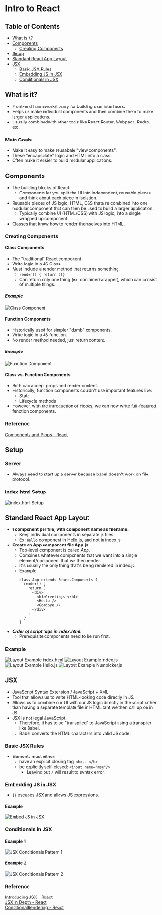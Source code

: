 # Intro to React

## Table of Contents
- [What is it?](#what-is-it)
- [Components](#components)
  - [Creating Components](#creating-components)
- [Setup](#setup)
- [Standard React App Layout](#standard-react-app-layout)
- [JSX](#jsx)
  - [Basic JSX Rules](#basic-jsx-rules)
  - [Embedding JS in JSX](#embedding-js-in-jsx)
  - [Conditionals in JSX](#conditionals-in-jsx)

## What is it?
- Front-end framework/library for building user interfaces.
- Helps us make individual components and then combine them to make larger applications.
- Usually combinedwith other tools like React Router, Webpack, Redux, etc.
### Main Goals
- Make it easy to make reusabale "view components".
- These "encapsulate" logic and HTML into a class.
- Often make it easier to build modular applications.

## Components
- The building blocks of React.
  - Components let you split the UI into independent, reusable pieces and think about each piece in isolation.
- Reusable pieces of JS logic, HTML, CSS thata re combined into one modular component that can then be used to build a larger application.
  - Typically combine UI (HTML/CSS) with JS logic, into a single wrapped up component.
- Classes that know how to render themselves into HTML.
### Creating Components
#### Class Components
- The "traditional" React component.
- Write logic in a JS Class.
- Must include a render method that returns something.
  - `render() { return ()}`
  - Can return only one thing (ex: container/wrapper), which can consist of multiple things.
##### Example
![Class Component](refImg/class-component.png)
#### Function Components
- Historically used for simpler "dumb" components.
- Write logic in a JS function.
- No render method needed, just return content.
##### Example
![Function Component](refImg/function-component.png)
#### Class vs. Function Components
- Both can accept props and render content.
- Historically, function components couldn't use important features like:
  - State
  - Lifecycle methods
- However, with the introduction of Hooks, we can now write full-featured function components.
### Reference
[Components and Props - React](https://reactjs.org/docs/components-and-props.html)



## Setup
### Server
- Always need to start up a server because babel doesn't work on file protocol.
### index.html Setup
![index.html Setup](refImg/html-setup.png)

## Standard React App Layout
- **1 component per file, with component name as filename.**
  - Keep individual components in separate js files.
  - Ex: `Hello` component in Hello.js, and not in index.js
- **Create an App component file App.js**
  - Top-level component is called *App*.
  - Combines whatever components that we want into a single element/component that we then render.
  - It's usually the only thing that's being rendered in index.js.
  - Example
    ```
    class App extends React.Components {
      render() {
        return (
          <div>
            <h1>Greetings!</h1>
            <Hello />
            <Goodbye />
          </div>
        )
      }
    }
    ```
- ***Order of script tags in index.html.***
  - Prerequisite components need to be run first.
### Example
![Layout Example index.html](refImg/layout-example-index-html.png)
![Layout Example index.js](refImg/layout-example-index-js.png)
![Layout Example Hello.js](refImg/layout-example-hello-js.png)
![Layout Example Numpicker.js](refImg/layout-example-numpicker-js.png)

## JSX
- JavaScript Syntax Extension / JavaScript + XML
- Tool that allows us to write HTML-looking code directly in JS.
- Allows us to combine our UI with our JS logic directly in the script rather than having a separate template file in HTML taht we then call up on in JS.
- JSX is not legal JavaScript.
  - Therefore, it has to be "transpiled" to JavaScript using a transpiler like Babel.
  - Babel converts the HTML characters into valid JS code.
### Basic JSX Rules
  - Elements must either:
    - have an explicit closing tag: `<b>...</b>`
    - be explicitly self-closed: `<input name="msg"/>`
      - Leaving out `/` will result to syntax error.
### Embedding JS in JSX
- `{}` escapes JSX and allows JS expressions.
#### Example
![Embed JS in JSX](refImg/embed-JS-in-JSX.png)
### Conditionals in JSX
#### Example 1
![JSX Conditionals Pattern 1](refImg/jsx-conditionals-pattern-1.png)
#### Example 2
![JSX Conditionals Pattern 2](refImg/jsx-conditionals-pattern-2.png)
### Reference
[Introducing JSX - React](https://reactjs.org/docs/introducing-jsx.html)  
[JSX In Depth - React](https://reactjs.org/docs/jsx-in-depth.html)  
[ConditionalRendering - React](https://reactjs.org/docs/conditional-rendering.html)




